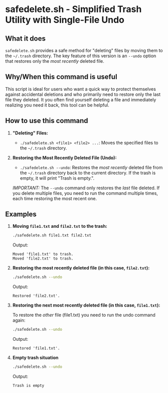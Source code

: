# safedelete.sh - Simplified Trash Utility with Single-File Undo

## What it does

`safedelete.sh` provides a safe method for "deleting" files by moving them to the `~/.trash` directory. The key feature of this version is an `--undo` option that restores only the *most recently* deleted file.

## Why/When this command is useful

This script is ideal for users who want a quick way to protect themselves against accidental deletions and who primarily need to restore only the last file they deleted. It you often find yourself deleting a file and immediately realizing you need it back, this tool can be helpful.

## How to use this command

1.  **"Deleting" Files:**
    *   `./safedelete.sh <file1> <file2> ...`: Moves the specified files to the `~/.trash` directory.

2.  **Restoring the Most Recently Deleted File (Undo):**
    *   `./safedelete.sh --undo`: Restores the *most recently* deleted file from the `~/.trash` directory back to the current directory.  If the trash is empty, it will print "Trash is empty.".

    *IMPORTANT:* The `--undo` command only restores the *last* file deleted. If you delete multiple files, you need to run the command multiple times, each time restoring the most recent one.

## Examples

1.  **Moving `file1.txt` and `file2.txt` to the trash:**

    ```bash
    ./safedelete.sh file1.txt file2.txt
    ```

    Output:

    ```
    Moved 'file1.txt' to trash.
    Moved 'file2.txt' to trash.
    ```

2.  **Restoring the most recently deleted file (in this case, `file2.txt`):**

    ```bash
    ./safedelete.sh --undo
    ```

    Output:

    ```
    Restored 'file2.txt'.
    ```

3.  **Restoring the next most recently deleted file (in this case, `file1.txt`):**

    To restore the *other* file (file1.txt) you need to run the undo command again:

    ```bash
    ./safedelete.sh --undo
    ```

    Output:

    ```
    Restored 'file1.txt'.
    ```
    
4. **Empty trash situation**
   
   ```bash
   ./safedelete.sh --undo
   ```

   Output:

   ```bash
   Trash is empty
   ```
